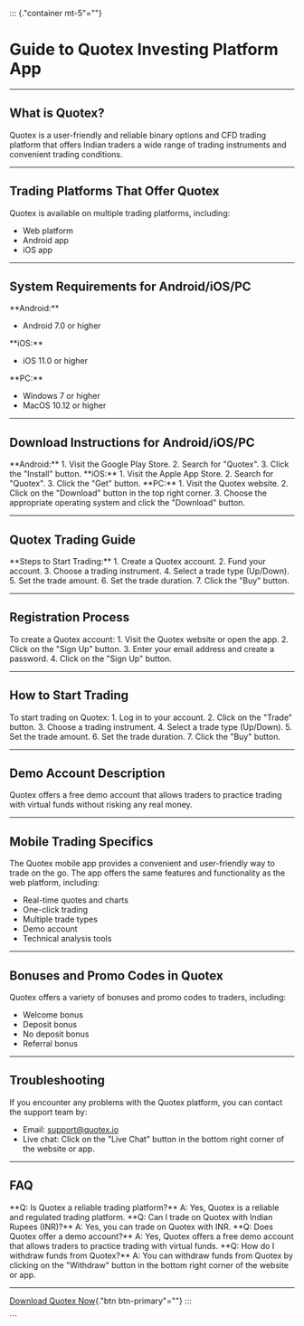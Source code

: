::: {."container mt-5"=""}
# Guide to Quotex Investing Platform App

------------------------------------------------------------------------

## What is Quotex?

Quotex is a user-friendly and reliable binary options and CFD trading
platform that offers Indian traders a wide range of trading instruments
and convenient trading conditions.

------------------------------------------------------------------------

## Trading Platforms That Offer Quotex

Quotex is available on multiple trading platforms, including:

-   Web platform
-   Android app
-   iOS app

------------------------------------------------------------------------

## System Requirements for Android/iOS/PC

\*\*Android:\*\*

-   Android 7.0 or higher

\*\*iOS:\*\*

-   iOS 11.0 or higher

\*\*PC:\*\*

-   Windows 7 or higher
-   MacOS 10.12 or higher

------------------------------------------------------------------------

## Download Instructions for Android/iOS/PC

\*\*Android:\*\* 1. Visit the Google Play Store. 2. Search for
"Quotex". 3. Click the "Install" button. \*\*iOS:\*\* 1.
Visit the Apple App Store. 2. Search for "Quotex". 3. Click the
"Get" button. \*\*PC:\*\* 1. Visit the Quotex website. 2. Click on
the "Download" button in the top right corner. 3. Choose the
appropriate operating system and click the "Download" button.

------------------------------------------------------------------------

## Quotex Trading Guide

\*\*Steps to Start Trading:\*\* 1. Create a Quotex account. 2. Fund your
account. 3. Choose a trading instrument. 4. Select a trade type
(Up/Down). 5. Set the trade amount. 6. Set the trade duration. 7. Click
the "Buy" button.

------------------------------------------------------------------------

## Registration Process

To create a Quotex account: 1. Visit the Quotex website or open the app.
2. Click on the "Sign Up" button. 3. Enter your email address and
create a password. 4. Click on the "Sign Up" button.

------------------------------------------------------------------------

## How to Start Trading

To start trading on Quotex: 1. Log in to your account. 2. Click on the
"Trade" button. 3. Choose a trading instrument. 4. Select a trade
type (Up/Down). 5. Set the trade amount. 6. Set the trade duration. 7.
Click the "Buy" button.

------------------------------------------------------------------------

## Demo Account Description

Quotex offers a free demo account that allows traders to practice
trading with virtual funds without risking any real money.

------------------------------------------------------------------------

## Mobile Trading Specifics

The Quotex mobile app provides a convenient and user-friendly way to
trade on the go. The app offers the same features and functionality as
the web platform, including:

-   Real-time quotes and charts
-   One-click trading
-   Multiple trade types
-   Demo account
-   Technical analysis tools

------------------------------------------------------------------------

## Bonuses and Promo Codes in Quotex

Quotex offers a variety of bonuses and promo codes to traders,
including:

-   Welcome bonus
-   Deposit bonus
-   No deposit bonus
-   Referral bonus

------------------------------------------------------------------------

## Troubleshooting

If you encounter any problems with the Quotex platform, you can contact
the support team by:

-   Email: support@quotex.io
-   Live chat: Click on the "Live Chat" button in the bottom right
    corner of the website or app.

------------------------------------------------------------------------

## FAQ

\*\*Q: Is Quotex a reliable trading platform?\*\* A: Yes, Quotex is a
reliable and regulated trading platform. \*\*Q: Can I trade on Quotex
with Indian Rupees (INR)?\*\* A: Yes, you can trade on Quotex with INR.
\*\*Q: Does Quotex offer a demo account?\*\* A: Yes, Quotex offers a
free demo account that allows traders to practice trading with virtual
funds. \*\*Q: How do I withdraw funds from Quotex?\*\* A: You can
withdraw funds from Quotex by clicking on the "Withdraw" button in
the bottom right corner of the website or app.

------------------------------------------------------------------------

[Download Quotex Now](\%22https://traff.sbs/quotexonelink\%22){."btn
btn-primary"=""}
:::

\`\`\`

